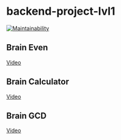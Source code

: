 # backend-project-lvl1
[![Maintainability](https://api.codeclimate.com/v1/badges/69e5edda153d1f41ad39/maintainability)](https://codeclimate.com/github/findersen/backend-project-lvl1/maintainability)

## Brain Even
[Video](https://asciinema.org/a/oWmdH8BJnDaECRhotKfXUEQqH)

## Brain Calculator
[Video](https://asciinema.org/a/4k0nhf7No3jlJClBSmZrbmyAA)

## Brain GCD
[Video](https://asciinema.org/a/qP3qJzdFR4lQARSo2VXziyGD9)
